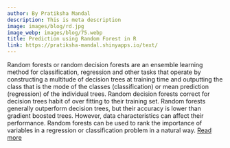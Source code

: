 ```yaml
---
author: By Pratiksha Mandal
description: This is meta description
image: images/blog/rd.jpg
image_webp: images/blog/75.webp
title: Prediction using Random Forest in R
link: https://pratiksha-mandal.shinyapps.io/text/
---
```

Random forests or random decision forests are an ensemble learning method for classification, regression and other tasks that operate by constructing a multitude of decision trees at training time and outputting the class that is the mode of the classes (classification) or mean prediction (regression) of the individual trees. 
Random decision forests correct for decision trees habit of over fitting to their training set. Random forests generally outperform decision trees, but their accuracy is lower than gradient boosted trees. 
However, data characteristics can affect their performance.
Random forests can be used to rank the importance of variables in a regression or classification problem in a natural way.
[Read more]( https://pratiksha-mandal.shinyapps.io/text/)




